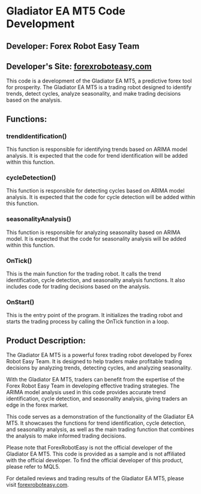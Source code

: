 # Gladiator EA MT5 Code Development

## Developer: Forex Robot Easy Team
## Developer's Site: [forexroboteasy.com](https://forexroboteasy.com)

This code is a development of the Gladiator EA MT5, a predictive forex tool for prosperity. The Gladiator EA MT5 is a trading robot designed to identify trends, detect cycles, analyze seasonality, and make trading decisions based on the analysis.

## Functions:

### trendIdentification()
This function is responsible for identifying trends based on ARIMA model analysis. It is expected that the code for trend identification will be added within this function.

### cycleDetection()
This function is responsible for detecting cycles based on ARIMA model analysis. It is expected that the code for cycle detection will be added within this function.

### seasonalityAnalysis()
This function is responsible for analyzing seasonality based on ARIMA model. It is expected that the code for seasonality analysis will be added within this function.

### OnTick()
This is the main function for the trading robot. It calls the trend identification, cycle detection, and seasonality analysis functions. It also includes code for trading decisions based on the analysis.

### OnStart()
This is the entry point of the program. It initializes the trading robot and starts the trading process by calling the OnTick function in a loop.

## Product Description:

The Gladiator EA MT5 is a powerful forex trading robot developed by Forex Robot Easy Team. It is designed to help traders make profitable trading decisions by analyzing trends, detecting cycles, and analyzing seasonality.

With the Gladiator EA MT5, traders can benefit from the expertise of the Forex Robot Easy Team in developing effective trading strategies. The ARIMA model analysis used in this code provides accurate trend identification, cycle detection, and seasonality analysis, giving traders an edge in the forex market.

This code serves as a demonstration of the functionality of the Gladiator EA MT5. It showcases the functions for trend identification, cycle detection, and seasonality analysis, as well as the main trading function that combines the analysis to make informed trading decisions.

Please note that ForexRobotEasy is not the official developer of the Gladiator EA MT5. This code is provided as a sample and is not affiliated with the official developer. To find the official developer of this product, please refer to MQL5. 

For detailed reviews and trading results of the Gladiator EA MT5, please visit [forexroboteasy.com](https://forexroboteasy.com/forex-robot-review/gladiator-ea-mt5-review-predictive-forex-tool-for-prosperity/).
